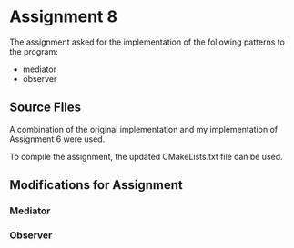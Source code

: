 # Assignment 8

The assignment asked for the implementation of the following patterns to the program:

- mediator
- observer

## Source Files

A combination of the original implementation and my implementation of Assignment 6 were used.

To compile the assignment, the updated CMakeLists.txt file can be used.

## Modifications for Assignment

### Mediator

### Observer
